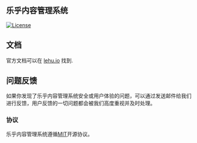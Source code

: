## 乐乎内容管理系统

[![License](https://poser.pugx.org/laravel/lumen-framework/license.svg)](https://packagist.org/packages/laravel/lumen-framework)


## 文档

官方文档可以在 [lehu.io](http://www.lehu.io) 找到.

## 问题反馈

如果你发现了乐乎内容管理系统安全或用户体验的问题，可以通过发送邮件给我们进行反馈，用户反馈的一切问题都会被我们高度重视并及时处理。

### 协议

乐乎内容管理系统遵循[MIT](http://opensource.org/licenses/MIT)开源协议。
